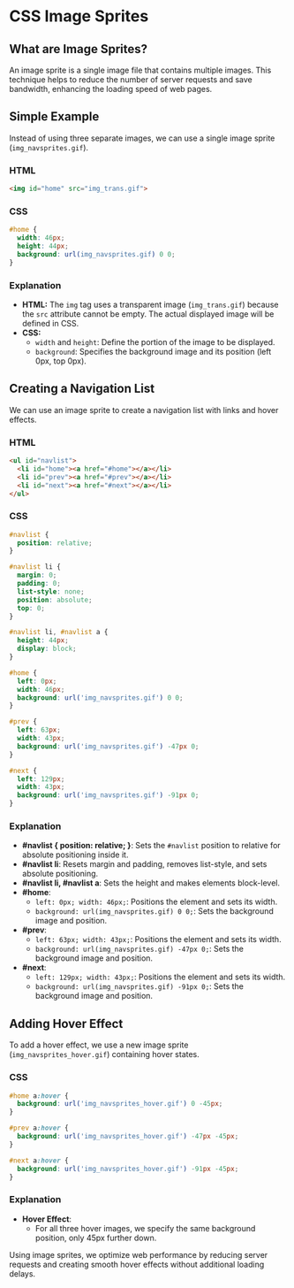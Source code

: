 # CSS Image Sprites
## What are Image Sprites?
An image sprite is a single image file that contains multiple images. This technique helps to reduce the number of server requests and save bandwidth, enhancing the loading speed of web pages.
## Simple Example
Instead of using three separate images, we can use a single image sprite (`img_navsprites.gif`).
### HTML
```html
<img id="home" src="img_trans.gif">
```
### CSS
```css
#home {
  width: 46px;
  height: 44px;
  background: url(img_navsprites.gif) 0 0;
}
```

### Explanation

- **HTML:** The `img` tag uses a transparent image (`img_trans.gif`) because the `src` attribute cannot be empty. The actual displayed image will be defined in CSS.
- **CSS:**
  - `width` and `height`: Define the portion of the image to be displayed.
  - `background`: Specifies the background image and its position (left 0px, top 0px).

## Creating a Navigation List

We can use an image sprite to create a navigation list with links and hover effects.

### HTML
```html
<ul id="navlist">
  <li id="home"><a href="#home"></a></li>
  <li id="prev"><a href="#prev"></a></li>
  <li id="next"><a href="#next"></a></li>
</ul>
```

### CSS
```css
#navlist {
  position: relative;
}

#navlist li {
  margin: 0;
  padding: 0;
  list-style: none;
  position: absolute;
  top: 0;
}

#navlist li, #navlist a {
  height: 44px;
  display: block;
}

#home {
  left: 0px;
  width: 46px;
  background: url('img_navsprites.gif') 0 0;
}

#prev {
  left: 63px;
  width: 43px;
  background: url('img_navsprites.gif') -47px 0;
}

#next {
  left: 129px;
  width: 43px;
  background: url('img_navsprites.gif') -91px 0;
}
```

### Explanation

- **#navlist { position: relative; }**: Sets the `#navlist` position to relative for absolute positioning inside it.
- **#navlist li**: Resets margin and padding, removes list-style, and sets absolute positioning.
- **#navlist li, #navlist a**: Sets the height and makes elements block-level.
- **#home**:
  - `left: 0px; width: 46px;`: Positions the element and sets its width.
  - `background: url(img_navsprites.gif) 0 0;`: Sets the background image and position.
- **#prev**:
  - `left: 63px; width: 43px;`: Positions the element and sets its width.
  - `background: url(img_navsprites.gif) -47px 0;`: Sets the background image and position.
- **#next**:
  - `left: 129px; width: 43px;`: Positions the element and sets its width.
  - `background: url(img_navsprites.gif) -91px 0;`: Sets the background image and position.

## Adding Hover Effect

To add a hover effect, we use a new image sprite (`img_navsprites_hover.gif`) containing hover states.

### CSS
```css
#home a:hover {
  background: url('img_navsprites_hover.gif') 0 -45px;
}

#prev a:hover {
  background: url('img_navsprites_hover.gif') -47px -45px;
}

#next a:hover {
  background: url('img_navsprites_hover.gif') -91px -45px;
}
```

### Explanation

- **Hover Effect**:
  - For all three hover images, we specify the same background position, only 45px further down.

Using image sprites, we optimize web performance by reducing server requests and creating smooth hover effects without additional loading delays.
